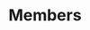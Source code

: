 ---
title: Members
type: landing 

sections:
  - block: people
    content:
      # Choose which groups/teams of users to display.
      title: Meet the Team
      user_groups:
         - Staff
         - Students
         - Working Students
         - Alumni
      sort_by: 'Params.weight' # Or 'Rank' etc.
      sort_ascending: false
    design:
      show_social: false
      show_interests: false
      show_role: true
      show_organizations: false
---